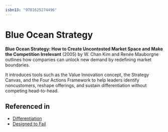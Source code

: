 ```yaml
---
isbn13: "9781625274496"
---
```


# Blue Ocean Strategy

**Blue Ocean Strategy: How to Create Uncontested Market Space and Make the Competition Irrelevant** (2005) by W. Chan Kim and Renée Mauborgne outlines how companies can unlock new demand by redefining market boundaries.

It introduces tools such as the Value Innovation concept, the Strategy Canvas, and the Four Actions Framework to help leaders identify noncustomers, reshape offerings, and sustain differentiation without competing head-to-head.

## Referenced in

- [Differentiation](/strategies/markets/differentiation)
- [Designed to Fail](/strategies/poison/designed-to-fail)
